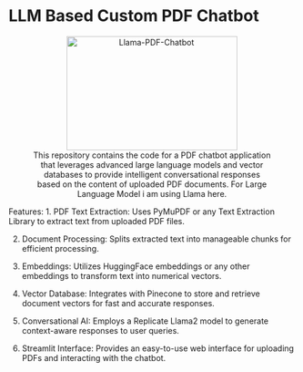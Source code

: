 # LLM Based Custom PDF Chatbot

<figure style="text-align: center;">
  <img src="https://media.licdn.com/dms/image/D5612AQHWdL-lVswI-Q/article-cover_image-shrink_600_2000/0/1722599085907?e=1727913600&v=beta&t=2RDSWjO6RJEynFUvAq-F8flaCLZkLqM4SuRUaUlvL2c" alt="Llama-PDF-Chatbot" width="300" height="200">
  <figcaption>This repository contains the code for a PDF chatbot application that leverages advanced large language models and vector databases to provide intelligent conversational responses based on the content of uploaded PDF documents. For Large Language Model i am using Llama here.
</figcaption>
</figure>
Features:
1. PDF Text Extraction: Uses PyMuPDF or any Text Extraction Library to extract text from uploaded PDF files.

2. Document Processing: Splits extracted text into manageable chunks for efficient processing.

3. Embeddings: Utilizes HuggingFace embeddings or any other embeddings to transform text into numerical vectors.

4. Vector Database: Integrates with Pinecone to store and retrieve document vectors for fast and accurate responses.

5. Conversational AI: Employs a Replicate Llama2 model to generate context-aware responses to user queries.

6. Streamlit Interface: Provides an easy-to-use web interface for uploading PDFs and interacting with the chatbot.